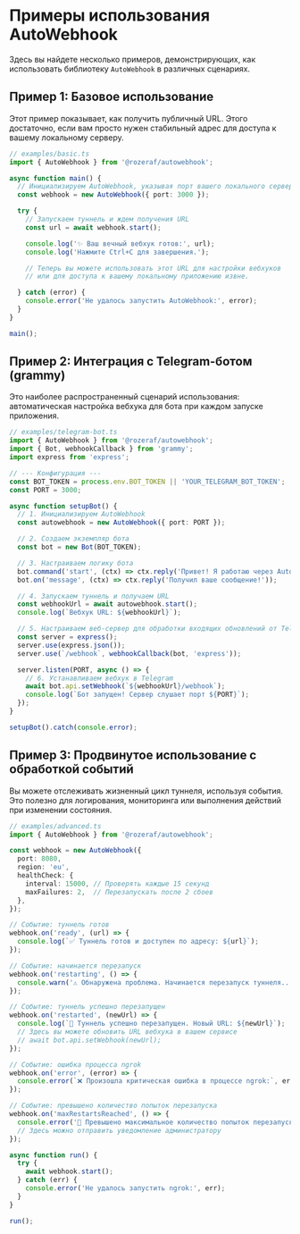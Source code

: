 # Примеры использования AutoWebhook

Здесь вы найдете несколько примеров, демонстрирующих, как использовать библиотеку `AutoWebhook` в различных сценариях.

## Пример 1: Базовое использование

Этот пример показывает, как получить публичный URL. Этого достаточно, если вам просто нужен стабильный адрес для доступа к вашему локальному серверу.

```typescript
// examples/basic.ts
import { AutoWebhook } from '@rozeraf/autowebhook';

async function main() {
  // Инициализируем AutoWebhook, указывая порт вашего локального сервера
  const webhook = new AutoWebhook({ port: 3000 });

  try {
    // Запускаем туннель и ждем получения URL
    const url = await webhook.start();

    console.log('✨ Ваш вечный вебхук готов:', url);
    console.log('Нажмите Ctrl+C для завершения.');

    // Теперь вы можете использовать этот URL для настройки вебхуков
    // или для доступа к вашему локальному приложению извне.

  } catch (error) { 
    console.error('Не удалось запустить AutoWebhook:', error);
  }
}

main();
```

## Пример 2: Интеграция с Telegram-ботом (grammy)

Это наиболее распространенный сценарий использования: автоматическая настройка вебхука для бота при каждом запуске приложения.

```typescript
// examples/telegram-bot.ts
import { AutoWebhook } from '@rozeraf/autowebhook';
import { Bot, webhookCallback } from 'grammy';
import express from 'express';

// --- Конфигурация ---
const BOT_TOKEN = process.env.BOT_TOKEN || 'YOUR_TELEGRAM_BOT_TOKEN';
const PORT = 3000;

async function setupBot() {
  // 1. Инициализируем AutoWebhook
  const autowebhook = new AutoWebhook({ port: PORT });

  // 2. Создаем экземпляр бота
  const bot = new Bot(BOT_TOKEN);

  // 3. Настраиваем логику бота
  bot.command('start', (ctx) => ctx.reply('Привет! Я работаю через AutoWebhook!'));
  bot.on('message', (ctx) => ctx.reply('Получил ваше сообщение!'));

  // 4. Запускаем туннель и получаем URL
  const webhookUrl = await autowebhook.start();
  console.log(`Вебхук URL: ${webhookUrl}`);

  // 5. Настраиваем веб-сервер для обработки входящих обновлений от Telegram
  const server = express();
  server.use(express.json());
  server.use(`/webhook`, webhookCallback(bot, 'express'));

  server.listen(PORT, async () => {
    // 6. Устанавливаем вебхук в Telegram
    await bot.api.setWebhook(`${webhookUrl}/webhook`);
    console.log(`Бот запущен! Сервер слушает порт ${PORT}`);
  });
}

setupBot().catch(console.error);
```

## Пример 3: Продвинутое использование с обработкой событий

Вы можете отслеживать жизненный цикл туннеля, используя события. Это полезно для логирования, мониторинга или выполнения действий при изменении состояния.

```typescript
// examples/advanced.ts
import { AutoWebhook } from '@rozeraf/autowebhook';

const webhook = new AutoWebhook({
  port: 8080,
  region: 'eu',
  healthCheck: {
    interval: 15000, // Проверять каждые 15 секунд
    maxFailures: 2,  // Перезапускать после 2 сбоев
  },
});

// Событие: туннель готов
webhook.on('ready', (url) => {
  console.log(`✅ Туннель готов и доступен по адресу: ${url}`);
});

// Событие: начинается перезапуск
webhook.on('restarting', () => {
  console.warn('⚠️ Обнаружена проблема. Начинается перезапуск туннеля...');
});

// Событие: туннель успешно перезапущен
webhook.on('restarted', (newUrl) => {
  console.log(`🔄 Туннель успешно перезапущен. Новый URL: ${newUrl}`);
  // Здесь вы можете обновить URL вебхука в вашем сервисе
  // await bot.api.setWebhook(newUrl);
});

// Событие: ошибка процесса ngrok
webhook.on('error', (error) => {
  console.error(`❌ Произошла критическая ошибка в процессе ngrok:`, error);
});

// Событие: превышено количество попыток перезапуска
webhook.on('maxRestartsReached', () => {
  console.error('🚫 Превышено максимальное количество попыток перезапуска. Проверьте логи.');
  // Здесь можно отправить уведомление администратору
});

async function run() {
  try {
    await webhook.start();
  } catch (err) {
    console.error('Не удалось запустить ngrok:', err);
  }
}

run();
```
